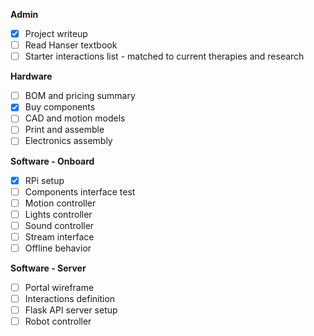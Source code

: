 **Admin**

- [x] Project writeup
- [ ] Read Hanser textbook 
- [ ] Starter interactions list - matched to current therapies and research

**Hardware**

- [ ] BOM and pricing summary
- [x] Buy components
- [ ] CAD and motion models
- [ ] Print and assemble
- [ ] Electronics assembly

**Software - Onboard**

- [x] RPi setup
- [ ] Components interface test
- [ ] Motion controller
- [ ] Lights controller
- [ ] Sound controller
- [ ] Stream interface
- [ ] Offline behavior

**Software - Server**

- [ ] Portal wireframe
- [ ] Interactions definition
- [ ] Flask API server setup
- [ ] Robot controller
